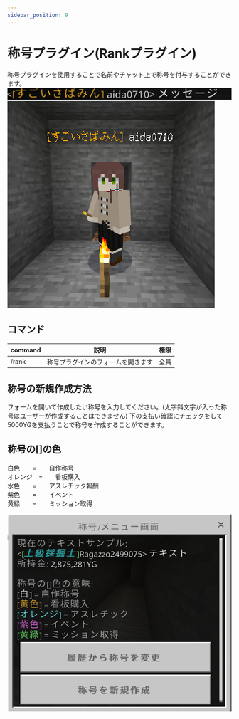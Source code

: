```yaml
---
sidebar_position: 9
---
```


# 称号プラグイン(Rankプラグイン)

称号プラグインを使用することで名前やチャット上で称号を付与することができます。
![rank-massege](./img/rank1.png)
![rank-player](./img/rank2.png)

## コマンド

| command | 説明                               | 権限 | 
| :------ | ---------------------------------- | ---- | 
| /rank   | 称号プラグインのフォームを開きます | 全員 | 

## 称号の新規作成方法

フォームを開いて作成したい称号を入力してください。(太字斜文字が入った称号はユーザーが作成することはできません)
下の支払い確認にチェックをして5000YGを支払うことで称号を作成することができます。

## 称号の[]の色

白色　　=　　自作称号  
オレンジ　=　　看板購入  
水色　　=　　アスレチック報酬  
紫色　　=　　イベント  
黄緑　　=　　ミッション取得  

![rank-coler](./img/rank4.png)
